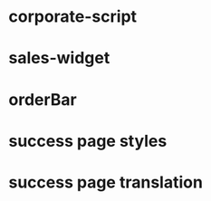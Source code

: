 # corporate-script

# sales-widget

 <script src="https://cdn.jsdelivr.net/gh/AndriiAndrienko69/corporate-script@main/cdn/sales-widget.js"></script> 

# orderBar

 <script src="https://cdn.jsdelivr.net/gh/AndriiAndrienko69/corporate-script@main/cdn/smart-orderbar.js"></script> 
 
# success page styles

 <link rel="stylesheet" href="https://cdn.jsdelivr.net/gh/AndriiAndrienko69/corporate-script@main/cdn/success.css" />

# success page translation

<script src="https://cdn.jsdelivr.net/gh/AndriiAndrienko69/corporate-script@main/cdn/translation-sp.js"></script> 
